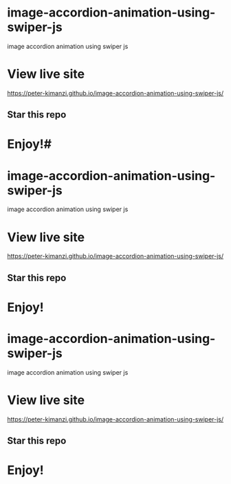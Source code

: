 # image-accordion-animation-using-swiper-js
image accordion animation using swiper js


# View live site

https://peter-kimanzi.github.io/image-accordion-animation-using-swiper-js/

## Star this repo


# Enjoy!#
# image-accordion-animation-using-swiper-js
image accordion animation using swiper js


# View live site

https://peter-kimanzi.github.io/image-accordion-animation-using-swiper-js/

## Star this repo


# Enjoy!


# image-accordion-animation-using-swiper-js
image accordion animation using swiper js


# View live site

https://peter-kimanzi.github.io/image-accordion-animation-using-swiper-js/

## Star this repo


# Enjoy!

